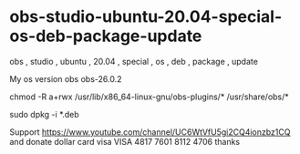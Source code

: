 # obs-studio-ubuntu-20.04-special-os-deb-package-update
obs , studio , ubuntu , 20.04 , special , os , deb , package , update

My os version obs obs-26.0.2

chmod -R a+rwx /usr/lib/x86_64-linux-gnu/obs-plugins/* /usr/share/obs/*

sudo dpkg -i *.deb

Support https://www.youtube.com/channel/UC6WtVfU5gi2CQ4ionzbz1CQ and donate dollar card visa VISA 4817 7601 8112 4706 thanks



